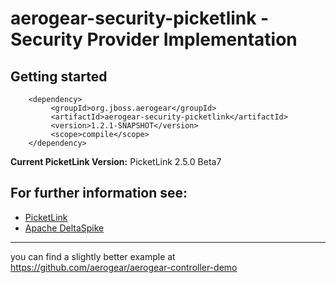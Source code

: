 # aerogear-security-picketlink - Security Provider Implementation

## Getting started

        <dependency>
             <groupId>org.jboss.aerogear</groupId>
             <artifactId>aerogear-security-picketlink</artifactId>
             <version>1.2.1-SNAPSHOT</version>
             <scope>compile</scope>
        </dependency>

**Current PicketLink Version:** PicketLink 2.5.0 Beta7

## For further information see:

- [PicketLink](http://www.picketlink.org/)
- [Apache DeltaSpike](https://github.com/apache/incubator-deltaspike)

---
you can find a slightly better example at <https://github.com/aerogear/aerogear-controller-demo> 
